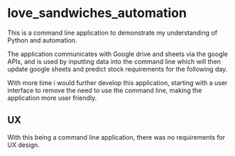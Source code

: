# love_sandwiches_automation

This is a command line application to demonstrate my understanding of Python and automation.

The application communicates with Google drive and sheets via the google APIs, and is used by inputting data into the command line which will then update google sheets and predict stock requirements for the following day.

With more time i would further develop this application, starting with a user interface to remove the need to use the command line, making the application more user friendly.

## UX

With this being a command line application, there was no requirements for UX design.
